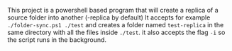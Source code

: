 This project is a powershell based program that will create a replica of a source folder into another (<source-folder-name>-replica by default)
It accepts for example `./folder-sync.ps1 ./test` and creates a folder named `test-replica` in the same
directory with all the files inside `./test`.
it also accepts the flag `-i` so the script runs in the background.
